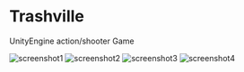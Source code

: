 # Trashville
UnityEngine action/shooter Game 

![screenshot1](https://cloud.githubusercontent.com/assets/17425032/17839811/95b5a6d0-67fc-11e6-8121-d3003565ebd6.png)
![screenshot2](https://cloud.githubusercontent.com/assets/17425032/17839812/97bac9d8-67fc-11e6-953f-322a31fdbe03.png)
![screenshot3](https://cloud.githubusercontent.com/assets/17425032/17839813/9941c5c2-67fc-11e6-9764-a4daace4b89e.png)
![screenshot4](https://cloud.githubusercontent.com/assets/17425032/17839814/9a8a6416-67fc-11e6-99fb-acb0b17688fd.png)
